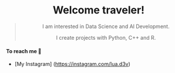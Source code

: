 <div align="center">

# Welcome traveler!

</div>

<div align="center">

> I am interested in Data Science and AI Development.
>
> I create projects with Python, C++ and R.

</div>

#### To reach me 📮
- [My Instagram]
(https://instagram.com/lua.d3v)

<div align="center">
